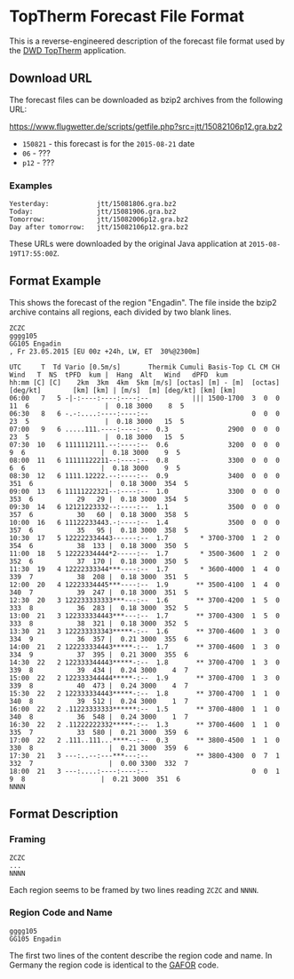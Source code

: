 # TopTherm Forecast File Format

This is a reverse-engineered description of the forecast file format used by the [DWD TopTherm](http://www.dwd.de/bvbw/appmanager/bvbw/dwdwwwDesktop?_nfpb=true&portletMasterPortlet_i1gsbDocumentPath=Content%2FLuftfahrt%2FInternetservice%2Fjtt.html) application.


## Download URL

The forecast files can be downloaded as bzip2 archives from the following URL:

https://www.flugwetter.de/scripts/getfile.php?src=jtt/15082106p12.gra.bz2

- `150821` - this forecast is for the `2015-08-21` date
- `06` - ???
- `p12` - ???


### Examples

    Yesterday:            jtt/15081806.gra.bz2
    Today:                jtt/15081906.gra.bz2
    Tomorrow:             jtt/15082006p12.gra.bz2
    Day after tomorrow:   jtt/15082106p12.gra.bz2

These URLs were downloaded by the original Java application at `2015-08-19T17:55:00Z`.


## Format Example

This shows the forecast of the region "Engadin". The file inside the bzip2 archive contains all regions, each divided
by two blank lines.

```
ZCZC
gggg105
GG105 Engadin
, Fr 23.05.2015 [EU 00z +24h, LW, ET  30%@2300m]

UTC     T  Td Vario [0.5m/s]       Thermik Cumuli Basis-Top CL CM CH   Wind   T  NS  tPFD  kum |  Hang  Alt   Wind   dPFD  kum
hh:mm [C] [C]    2km  3km  4km  5km [m/s] [octas] [m] - [m]  [octas] [deg/kt]        [km] [km] | [m/s]  [m] [deg/kt] [km] [km]
06:00   7   5 -|-:----:----:----:--           ||| 1500-1700  3  0  0   11  6                   |  0.18 3000    8  5
06:30   8   6 -.-:....:----:----:--                          0  0  0   23  5                   |  0.18 3000   15  5
07:00   9   6 .....111.----:----:--  0.3               2900  0  0  0   23  5                   |  0.18 3000   15  5
07:30  10   6 1111112111.--:----:--  0.6               3200  0  0  0    9  6                   |  0.18 3000    9  5
08:00  11   6 11111122211--:----:--  0.8               3300  0  0  0    6  6                   |  0.18 3000    9  5
08:30  12   6 1111.12222.--:----:--  0.9               3400  0  0  0  351  6                   |  0.18 3000  354  5
09:00  13   6 11111222321--:----:--  1.0               3300  0  0  0  353  6           29   29 |  0.18 3000  354  5
09:30  14   6 12121223332--:----:--  1.1               3500  0  0  0  357  6           30   60 |  0.18 3000  358  5
10:00  16   6 11122233443.-:----:--  1.4               3500  0  0  0  357  6           35   95 |  0.18 3000  358  5
10:30  17   5 122222334443------:--  1.7        * 3700-3700  1  2  0  354  6           38  133 |  0.18 3000  350  5
11:00  18   5 12222334444*2-----:--  1.7        * 3500-3600  1  2  0  352  6           37  170 |  0.18 3000  350  5
11:30  19   4 12222333344***----:--  1.7        * 3600-4000  1  4  0  339  7           38  208 |  0.18 3000  351  5
12:00  20   4 12223334445***----:--  1.9       ** 3500-4100  1  4  0  340  7           39  247 |  0.18 3000  351  5
12:30  20   3 122233333333***---:--  1.6       ** 3700-4200  1  5  0  333  8           36  283 |  0.18 3000  352  5
13:00  21   3 122333334443***---:--  1.7       ** 3700-4300  1  5  0  333  8           38  321 |  0.18 3000  352  5
13:30  21   3 122233333343*****-:--  1.6       ** 3700-4600  1  3  0  334  9           36  357 |  0.21 3000  355  6
14:00  21   2 122233334443*****-:--  1.7       ** 3700-4600  1  3  0  334  9           37  395 |  0.21 3000  355  6
14:30  22   2 122333344443*****-:--  1.8       ** 3700-4700  1  3  0  339  8           39  434 |  0.24 3000    4  7
15:00  22   2 122333344444*****-:--  1.9       ** 3700-4700  1  3  0  339  8           40  473 |  0.24 3000    4  7
15:30  22   2 122333334443*****-:--  1.8       ** 3700-4700  1  1  0  340  8           39  512 |  0.24 3000    1  7
16:00  22   2 .11223333333******:--  1.5       ** 3700-4800  1  1  0  340  8           36  548 |  0.24 3000    1  7
16:30  22   2 .11222222332*****-:--  1.3       ** 3700-4600  1  1  0  335  7           33  580 |  0.21 3000  359  6
17:00  22   2 .111..111...****--:--  0.3       ** 3800-4500  1  1  0  330  8                   |  0.21 3000  359  6
17:30  21   3 ---:..--:---***---:--            ** 3800-4300  0  7  1  332  7                   |  0.00 3300  332  7
18:00  21   3 ---:....:----:----:--                          0  0  1    9  8                   |  0.21 3000  351  6
NNNN
```

## Format Description

### Framing

```
ZCZC
...
NNNN
```

Each region seems to be framed by two lines reading `ZCZC` and `NNNN`. 

### Region Code and Name

```
gggg105
GG105 Engadin
```

The first two lines of the content describe the region code and name. In Germany the region code is identical to the
[GAFOR](https://de.wikipedia.org/wiki/GAFOR) code.
